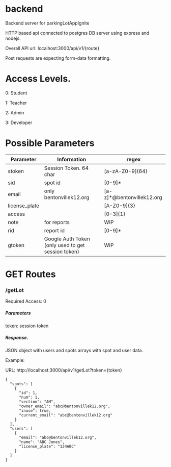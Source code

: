 # backend

Backend server for parkingLotAppIgnite

HTTP based api connected to postgres DB server using express and nodejs.

Overall API url: localhost:3000/api/v1/{route}

Post requests are expecting form-data formatting.

# Access Levels.

0: Student

1: Teacher

2: Admin

3: Developer

# Possible Parameters
| Parameter | Information | regex |
| --------- | ----------- | ----- |
| stoken | Session Token. 64 char  | [a-zA-Z0-9]{64} |
| sid | spot id | [0-9]* |
| email | only bentonvillek12.org | [a-z]*@bentonvillek12.org |
| license_plate | | [A-Z0-9]{3} |
| access | | [0-3]{1} |
| note | for reports | WIP |
| rid | report id | [0-9]* |
| gtoken | Google Auth Token (only used to get session token) | WIP |

# GET Routes

### /getLot

Required Access: 0

##### Parameters

token: session token

##### Response.

JSON object with users and spots arrays with spot and user data.

Example:

URL: http://localhost:3000/api/v1/getLot?token={token}
```
{
  "spots": [
    {
      "id": 1,
      "num": 1,
      "section": "AM",
      "owner_email": "abc@bentonvillek12.org",
      "inuse": true,
      "current_email": "abc@bentonvillek12.org"
    }
  ],
  "users": [
    {
      "email": "abc@bentonvillek12.org",
      "name": "ABC Jones",
      "license_plate": "124ABC"
    }
  ]
}
```
